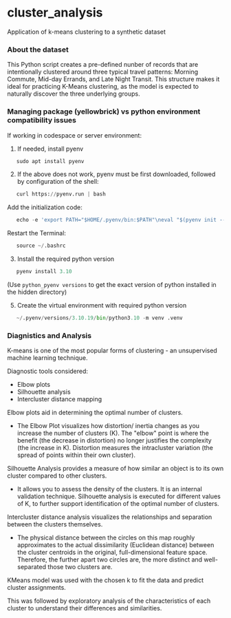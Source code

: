# cluster_analysis
Application of k-means clustering to a synthetic dataset

### About the dataset
This Python script creates a pre-defined nunber of records that are intentionally clustered around three typical travel patterns: Morning Commute, Mid-day Errands, and Late Night Transit. This structure makes it ideal for practicing K-Means clustering, as the model is expected to naturally discover the three underlying groups.

### Managing package (yellowbrick) vs python environment compatibility issues
If working in codespace or server environment:

1. If needed, install pyenv
```python
   sudo apt install pyenv
```
   
2. If the above does not work, pyenv must be first downloaded, followed by configuration of the shell:
```python
   curl https://pyenv.run | bash
```
   Add the initialization code:
```python
   echo -e 'export PATH="$HOME/.pyenv/bin:$PATH"\neval "$(pyenv init --path)"\neval "$(pyenv init -)"' >> ~/.bashrc
```
   Restart the Terminal:
```python
   source ~/.bashrc
```
3. Install the required python version
```python
   pyenv install 3.10
```
   (Use ```python_pyenv versions``` to get the exact version of python installed in the hidden directory)
   
5. Create the virtual environment with required python version
```python
   ~/.pyenv/versions/3.10.19/bin/python3.10 -m venv .venv
```

### Diagnistics and Analysis
K-means is one of the most popular forms of clustering - an unsupervised machine learning technique.

Diagnostic tools considered:

- Elbow plots
- Silhouette analysis
- Intercluster distance mapping

Elbow plots aid in determining the optimal number of clusters. 
* The Elbow Plot visualizes how distortion/ inertia changes as you increase the number of clusters (K). The "elbow" point is where the benefit (the decrease in distortion) no longer justifies the complexity (the increase in K). Distortion measures the intracluster variation (the spread of points within their own cluster).

Silhouette Analysis provides a measure of how similar an object is to its own cluster compared to other clusters.  
* It allows you to assess the density of the clusters. It is an internal validation technique. Silhouette analysis is executed for different values of K, to further support identification of the optimal number of clusters.

Intercluster distance analysis visualizes the relationships and separation between the clusters themselves.
* The physical distance between the circles on this map roughly approximates to the actual dissimilarity (Euclidean distance) between the cluster centroids in the original, full-dimensional feature space. Therefore, the further apart two circles are, the more distinct and well-separated those two clusters are.

KMeans model was used with the chosen k to fit the data and predict cluster assignments.

This was followed by exploratory analysis of the characteristics of each cluster to understand their differences and similarities.